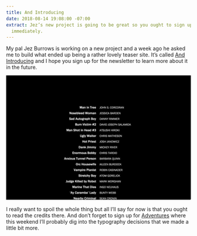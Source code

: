 ```yaml
---
title: And Introducing
date: 2018-08-14 19:08:00 -07:00
extract: Jez’s new project is going to be great so you ought to sign up for the newsletter
  immediately.
---
```


My pal Jez Burrows is working on a new project and a week ago he asked me to build what ended up being a rather lovely teaser site. It’s called [And Introducing](https://www.jezburrows.com/andintroducing/) and I hope you sign up for the newsletter to learn more about it in the future. 

![Screenshot 2018-08-14 21.21.jpg](/uploads/Screenshot%202018-08-14%2021.21.jpg)

I really want to spoil the whole thing but all I’ll say for now is that you ought to read the credits there. And don’t forget to sign up for [Adventures](https://buttondown.email/robinrendle) where this weekend I’ll probably dig into the typography decisions that we made a little bit more.
